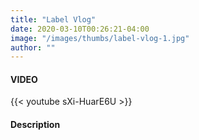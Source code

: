 ```yaml
---
title: "Label Vlog"
date: 2020-03-10T00:26:21-04:00
image: "/images/thumbs/label-vlog-1.jpg"
author: ""
---
```


#### VIDEO

{{< youtube sXi-HuarE6U >}}
&nbsp;

#### Description